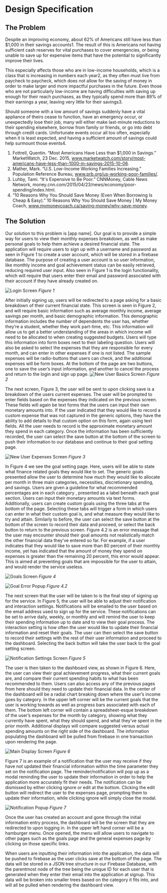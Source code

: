 # Design Specification

## The Problem
Despite an improving economy, about 62% of Americans still have less than $1,000 in their savings accounts1. The result of this is Americans not having sufficient cash reserves for vital purchases to cover emergencies, or being unable to save up for expensive items that have the potential to significantly improve their lives.

This especially affects those who are in low-income households, which is a class that is increasing in numbers each year2, as they often must live from paycheck to paycheck, which does not allow for the saving of money in order to make larger and more impactful purchases in the future.  Even those who are not particularly low-income are having difficulties with saving up enough for their reach purchases, as they typically spend more than 89% of their earnings a year, leaving very little for their savings3.

Should someone with a low amount of savings suddenly have a vital appliance of theirs cease to function, have an emergency occur, or unexpectedly lose their job, many will either make last-minute reductions to their spending elsewhere, borrow from family or friends, or go into debt through credit cards. Unfortunate events occur all too often, especially when it is least expected, and having a sufficient amount of savings could help surmount those events4.

1. Fottrell, Quentin. “Most Americans Have Less than $1,000 in Savings.” MarketWatch, 23 Dec. 2015, www.marketwatch.com/story/most-americans-have-less-than-1000-in-savings-2015-10-06.
2. Mather, Mark. “U.S. Low-Income Working Families Increasing.” Population Reference Bureau, www.prb.org/us-working-poor-families/.
3. Luhby, Tami. “It's Expensive to Be Poor.” CNNMoney, Cable News Network, money.cnn.com/2015/04/23/news/economy/poor-spending/index.html.
4. “10 Reasons Why You Should Save Money (Even When Borrowing Is Cheap & Easy).” 10 Reasons Why You Should Save Money | My Money Coach, www.mymoneycoach.ca/saving-money/why-save-money.

## The Solution
Our solution to this problem is [app name]. Our goal is to provide a simple way for users to view their monthly expenses breakdown, as well as make personal goals to help them achieve a desired financial state. The application will require users to sign up with a username and password as seen in Figure 1 to create a user account, which will be stored in a firebase database. The purpose of creating a user account is so user information, like monthly income and goal achievement status can be easily retrieved, reducing required user input.  Also seen in Figure 1 is the login functionality, which will require that users enter their email and password associated with their account if they have already created on. 

![Login Screen](Login.PNG)
*Figure 1*

After initially signing up, users will be redirected to a page asking for a basic breakdown of their current financial state. This screen is seen in Figure 2, and will require basic information such as average monthly income, average savings per month, and basic demographic information. This demographic information includes the number of dependents the user has, whether they’re a student, whether they work part-time, etc. This information will allow us to get a better understanding of the areas in which income will need to be allocated to when creating suggested budgets. Users will type this information into form boxes next to their labeling question. Users will also be asked to select the expenses that they are responsible for every month, and can enter in other expenses if one is not listed. The sample expenses will be radio-buttons that users can check, and the additional expenses will be form boxes. At the bottom of the page are two buttons, one to save the user’s input information, and another to cancel the process and return to the login and sign up page.
![New User Basics Screen](imgs/NewUserBasics.png)
*Figure 2*

The next screen, Figure 3, the user will be sent to upon clicking save is a breakdown of the users current expenses. The user will be prompted to enter fields based on the expenses they indicated on the previous screen. These fields will again be text forms that the users can input their own monetary amounts into. If the user indicated that they would like to record a custom expense that was not captured in the generic options, they have the ability to add details to that custom option on this form, again using text fields. All the user needs to record is the approximate monetary amount they spend in each category. Once the information has been sufficiently recorded, the user can select the save button at the bottom of the screen to push their information to our database and continue to their goal setting page.

![New User Expenses Screen](imgs/NewUserExpenses.png)
*Figure 3*


In Figure 4 we see the goal setting page. Here, users will be able to state what finance related goals they would like to set. The generic goals presented allow the user to determine how much they would like to allocate per month in three main categories, necessities, discretionary spending, and savings. Users are given a guideline for what recommended percentages are in each category , presented as a label beneath each goal section. Users can input their monetary amounts via text forms. Additionally, users can create custom goals using the three tabs at the bottom of the page. Selecting these tabs will trigger a form in which users can enter in what their custom goal is, and what measure they would like to try and attain. Similarly to before, the user can select the save button at the bottom of the screen to record their data and proceed, or select the back button to return to the previous screen. Figure 4.2 is an error message that the user may encounter should their goal amounts not realistically match the other financial data they’ve entered so far. For example, if a user indicates that they would like to save more than 80 percent of their monthly income, yet has indicated that the amount of money they spend on expenses is greater than the remaining 20 percent, this error would appear. This is aimed at preventing goals that are impossible for the user to attain, and would render the service useless.

![Goals Screen](imgs/Goals.png)
*Figure 4*

![Goal Error Popup](imgs/ErrorGoals.png)
*Figure 4.2*

The next screen that the user will be taken to is the final step of signing up for the service. In Figure 5, the user will be able to adjust their notification and interaction settings. Notifications will be emailed to the user based on the email address used to sign up for the service. These notifications can be set to arrive daily, weekly, or monthly and will remind the user to keep their spending information up to date and to view their goal process. The interaction setting is how often the user would like to update their financial information and reset their goals. The user can then select the save button to record their settings with the rest of their user information and proceed to the dashboard. Selecting the back button will take the user back to the goal setting screen.

![Notification Settings Screen](imgs/NotificationSettings.png)
*Figure 5*

The user is then taken to the dashboard view, as shown in Figure 6. Here, the user can view their goal achievement progress, what their current goals are, and compare their current spending habits to what has been recommended to them. Users can also access any of the previous pages from here should they need to update their financial data. In the center of the dashboard will be a radial chart breaking down where the user’s income goes by category. In the upper left corner will be the current goals that the user is working towards as well as progress bars associated with each of them. The bottom left corner will contain a spreadsheet-esque breakdown of the user’s expenses for the month by category, showing what they currently have spent, what they should spend, and what they’ve spent in the prior month. Additional displays will compare suggested versus actual spending amounts on the right side of the dashboard. The information populating the dashboard will be pulled from firebase in one transaction upon rendering the page.

![Main Display Screen](imgs/MainDisplay.png)
*Figure 6*

Figure 7 is an example of a notification that the user may receive if they have not updated their financial information within the time parameter they set on the notification page. The reminder/notification will pop up as a modal reminding the user to update their information in order to help the application more accurately fit their needs. The notification can be dismissed by either clicking ignore or edit at the bottom. Clicking the edit button will redirect the user to the expenses page, prompting them to update their information, while clicking ignore will simply close the modal. 

![Notification Popup](imgs/Notification.png)
*Figure 7*

Once the user has created an account and gone through the initial information entry process, the dashboard will be the screen that they are redirected to upon logging in. In the upper left hand corner will be a hamburger menu. Once opened, the menu will allow users to navigate to other pages such as the goals page and the general expenses page by clicking on those specific links.

When users are inputting their information into the application, the data will be pushed to firebase as the user clicks save at the bottom of the page. The data will be stored in a JSON tree structure in our Firebase Database, with the parentmost node of the tree being the unique ID for each user that is generated when they enter their email into the application at signup. This data will be broken into smaller trees based on the category it fits into, and will all be pulled when rendering the dashboard view.

